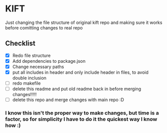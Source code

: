 # KIFT
Just changing the file structure of original kift repo and making sure it works before comitting changes to real repo


## Checklist

- [x] Redo file structure
- [x] Add dependencies to package.json
- [x] Change necessary paths
- [x] put all includes in header and only include header in files, to avoid double inclusion
- [ ] redo makefile
- [ ] delete this readme and put old readme back in before merging changes!!!!!
- [ ] delete this repo and merge changes with main repo :D

### I know this isn't the proper way to make changes, but time is a factor, so for simplicity I have to do it the quickest way I know how :)
